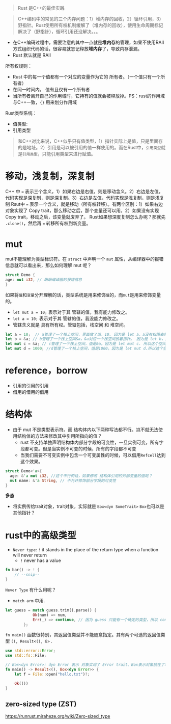 > Rust 是C++的最佳实践

> C++编码中的常见的三个内存问题：1）堆内存的回收，2）循环引用，3）野指针。Rust使用所有权机制缓解了（堆内存的回收），使用生命周期标记解决了（野指针），循环引用还没解决。。。


* 在C++编码过程中，需要注意的其中一点就是**堆内存**的管理，如果不使用RAII方式组织代码的话，很容易就忘记释放**堆内存**了，导致内存泄漏。
* Rust 默认就是 RAII

所有权规则：
* Rust 中的每一个值都有一个对应的变量作为它的 所有者。（一个值只有一个所有者）
* 在同一时间内， 值有且仅有一个所有者
* 当所有者离开自己的作用域时，它持有的值就会被释放掉。PS：rust的作用域与C++一致，`{}` 用来划分作用域

Rust类型系统：
* 值类型: 
* 引用类型
> 和C++对比来说，C++似乎只有值类型，1）指针实际上是值，只是里面存的是地址。2）引用是可以被引用的值一样使用的。而在Rust中，`引用类型`就是`引用类型`，只能引用类型来进行赋值。

# 移动，浅复制，深复制
C++ 中 `=` 表示三个含义，1）如果右边是右值，则是移动含义。2）右边是左值，代码实现是深复制，则是深复制。3）右边是左值，代码实现是浅复制，则是浅复制
Rsut中 `=` 表示一个含义，就是移动（所有权转移）。有两个区别：1）如果右边对象实现了 Copy trait，那么移动之后，那个变量还可以用。2）如果没有实现 Copy trait，移动之后，该变量就废弃了。
Rust如果想深度复制怎么办呢？那就先 `.clone()`，然后再 `=` 转移所有权到新变量。

# mut
mut不能理解为类型标识符。在 `struct` 中声明一个 `mut` 属性，从编译器中的报错信息就可以看出来，那么如何理解 mut 呢？
```rust
struct Demo {
age: mut i32, // 瞅瞅编译器的报错信息
}
```
如果将`值`和`变量`分开理解的话，类型系统是用来修饰`值`的，而`mut`是用来修饰变量的。
* `let mut a = 10;` 表示对于其 管辖的值，我有能力修改之。
* `let a = 10;` 表示对于其 管辖的值，我没能力修改之。
* 管辖含义就是 具有所有权。管辖包括，栈空间 和 堆空间。

```rust
let a = 10;  // a管理了一个栈上空间，里面放了值，10. 因为是 let a，a没有权限去修改栈空间上的值。
let b = &a; // b管理了一个栈上空间&a，&a对应一个栈空间放着指针。 因为是 let b，所以 c 不能修改那个空间的指针值。
let mut c = &a; // c管理了一个栈上空间，值是&a。因为是 let mut c. 所以这个空间的指针可以变，比如后面还可以加上 c = &b;
let mut d = 1000; //d管理了一个栈上空间，值是1000。因为是 let mut d.所以这个空间的值可以变，d = 1;
```

# reference，borrow

* 引用的引用的引用
* 借用的借用的借用

# 结构体
* 由于 mut 不是类型表示符。而 结构体内以下两种写法都不行。岂不就无法使用结构体的方法来修改其中引用所指向的值？
  * rust 不支持单独声明结构体内部分字段的可变性，一旦实例可变，所有字段都可变。但是当实例不可变的时候，所有的字段都不可变
  * 当我们需要不可变实例中包含一个可变属性的时候，可以借用`Refcell`达到这个效果。
```rust
struct Demo<'a>{
  age: &'a mut i32, //这个不行的话，如果修改 结构体引用的外部变量的值呢？
  mut name: &'a String, // 不允许修饰部分字段的可变性
}
```

**多态** 
* 将实例传给trait对象，trait对象，实际就是 `Box<dyn SomeTrait>` `Box`也可以是其他指针？



# rust中的高级类型

* `Never type`: `!`  it stands in the place of the return type when a function will never return
  * `!` never has a value

```rust
fn bar() -> ! {
    // --snip--
}
```



`Never Type` 有什么用呢？

* `match arm` 中用.

```rust
let guess = match guess.trim().parse() {
            Ok(num) => num,
            Err(_) => continue, // 因为 guess 只能有一个确定的类型，所以 continue 返回的是 !
        };
```



`fn main()` 函数很特别，其返回值类型并不能随意指定。其有两个可选的返回值类型 `(), Result<(), E>` .

```rust
use std::error::Error;
use std::fs::File;

// Box<dyn Error>: dyn Error 表示 对象实现了 Error trait。Box表示对象放在了堆上。
fn main() -> Result<(), Box<dyn Error>> {
    let f = File::open("hello.txt")?;

    Ok(())
}
```



## zero-sized type (ZST)

https://runrust.miraheze.org/wiki/Zero-sized_type